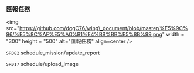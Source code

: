 ### 匯報任務

&lt;img src="https://github.com/dogC76/wing\_document/blob/master/%E5%9C%96/%E5%8C%AF%E5%A0%B1%E4%BB%BB%E5%8B%99.png" width = "300" height = "500" alt="匯報任務" align=center /&gt;  



`SR082` schedule\_mission/update\_report  



`SR017` schedule/upload\_image 

